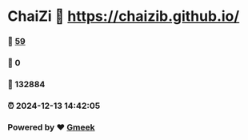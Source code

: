 # ChaiZi :link: https://chaizib.github.io/ 
### :page_facing_up: [59](https://chaizib.github.io//tag.html) 
### :speech_balloon: 0 
### :hibiscus: 132884 
### :alarm_clock: 2024-12-13 14:42:05 
### Powered by :heart: [Gmeek](https://github.com/Meekdai/Gmeek)
